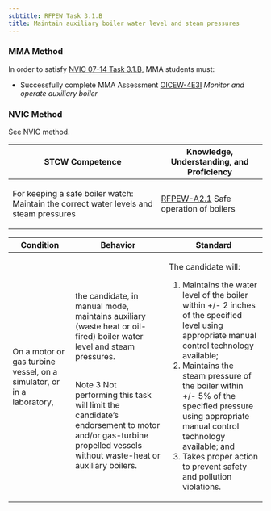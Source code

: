 ```yaml
---
subtitle: RFPEW Task 3.1.B 
title: Maintain auxiliary boiler water level and steam pressures
---
```



### MMA Method

In order to satisfy  [NVIC 07-14  Task  3.1.B]({{site.baseurl}}/assets/images/nvic-07-14.pdf), MMA students must:

* Successfully complete MMA Assessment [OICEW-4E3I]({{site.baseurl}}/assessments/Engine/OICEW-4E3I) *Monitor and operate auxiliary boiler*


### NVIC Method

<a onclick="togglevisibility('nvic_methods')" >See NVIC method.</a>

<div id='nvic_methods' class='hide'>

<table>
<thead>
<tr>
<th class='forty'> STCW Competence </th>
<th class='sixty'> Knowledge, Understanding, and Proficiency </th>
</tr>
</thead>




<tbody>
<tr><td markdown='1'>

For keeping a safe boiler watch: Maintain the correct water levels and steam pressures

</td><td markdown='1'>

[RFPEW-A2.1](../../tables/34.html#RFPEW-A2.1) Safe operation of boilers

</td></tr>


</tbody>
</table>


<table>
<thead>
<tr><th class='twenty'>  Condition </th><th class='twenty'> Behavior </th><th  class='sixty'>Standard </th></tr>
</thead>
<tbody >



<tr><td markdown='1'>

On a motor or gas turbine vessel, on a simulator, or in a laboratory,

</td><td markdown='1'>

the candidate, in manual mode, maintains auxiliary (waste heat or oil-fired) boiler water level and steam pressures.

<br>

<div class="tooltip">Note 3
<span class="tooltiptext">
Not performing this task will limit the candidate’s endorsement to motor and/or gas-turbine propelled vessels without waste-heat or auxiliary boilers. 
</span>
</div>


</td><td markdown='1'>

The candidate will:

1. Maintains the water level of the boiler within +/- 2 inches of the specified level using appropriate manual control technology available;
2. Maintains the steam pressure of the boiler within +/- 5% of the specified pressure using appropriate manual control technology available; and
3. Takes proper action to prevent safety and pollution violations.

</td></tr>
</tbody>
</table>
</div>

